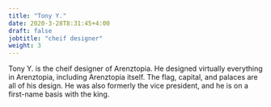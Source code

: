 ```yaml
---
title: "Tony Y."
date: 2020-3-28T8:31:45+4:00
draft: false
jobtitle: "cheif designer"
weight: 3
---
```


Tony Y. is the cheif designer of Arenztopia. He designed virtually everything in Arenztopia, including Arenztopia itself. The flag, capital, and palaces are all of his design. He was also formerly the vice president, and he is on a first-name basis with the king.   
